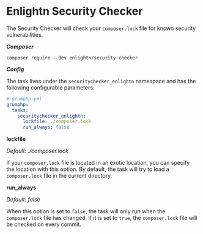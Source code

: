 # Enlightn Security Checker

The Security Checker will check your `composer.lock` file for known security vulnerabilities.

***Composer***

```
composer require --dev enlightn/security-checker
```

***Config***

The task lives under the `securitychecker_enlightn` namespace and has the following configurable parameters:

```yaml
# grumphp.yml
grumphp:
  tasks:
    securitychecker_enlightn:
      lockfile: ./composer.lock
      run_always: false
```

**lockfile**

*Default: ./composer.lock*

If your `composer.lock` file is located in an exotic location, you can specify the location with this option. By default, the task will try to load a `composer.lock` file in the current directory.

**run_always**

*Default: false*

When this option is set to `false`, the task will only run when the `composer.lock` file has changed. If it is set to `true`, the `composer.lock` file will be checked on every commit.
